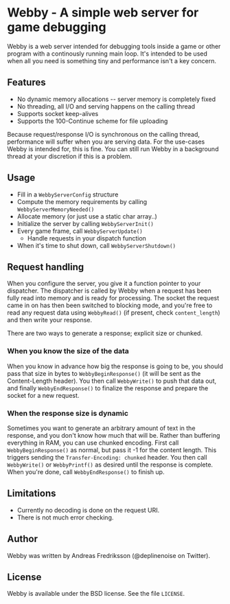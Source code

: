 
# Webby - A simple web server for game debugging #

Webby is a web server intended for debugging tools inside a game or other
program with a continously running main loop. It's intended to be used when
all you need is something tiny and performance isn't a key concern.

## Features ##

- No dynamic memory allocations -- server memory is completely fixed
- No threading, all I/O and serving happens on the calling thread
- Supports socket keep-alives
- Supports the 100-Continue scheme for file uploading

Because request/response I/O is synchronous on the calling thread, performance
will suffer when you are serving data. For the use-cases Webby is intended for,
this is fine. You can still run Webby in a background thread at your
discretion if this is a problem.

## Usage ##

- Fill in a `WebbyServerConfig` structure
- Compute the memory requirements by calling `WebbyServerMemoryNeeded()`
- Allocate memory (or just use a static char array..)
- Initialize the server by calling `WebbyServerInit()`
- Every game frame, call `WebbyServerUpdate()`
  - Handle requests in your dispatch function
- When it's time to shut down, call `WebbyServerShutdown()`

## Request handling ##

When you configure the server, you give it a function pointer to your
dispatcher. The dispatcher is called by Webby when a request has been fully
read into memory and is ready for processing. The socket the request came in on
has then been switched to blocking mode, and you're free to read any request
data using `WebbyRead()` (if present, check `content_length`) and then write
your response.

There are two ways to generate a response; explicit size or chunked.

### When you know the size of the data ###

When you know in advance how big the response is going to be, you should pass
that size in bytes to `WebbyBeginResponse()` (it will be sent as the
Content-Length header). You then call `WebbyWrite()` to push that data out, and
finally `WebbyEndResponse()` to finalize the response and prepare the socket
for a new request.

### When the response size is dynamic ###

Sometimes you want to generate an arbitrary amount of text in the response, and
you don't know how much that will be. Rather than buffering everything in RAM,
you can use chunked encoding. First call `WebbyBeginResponse()` as normal, but
pass it -1 for the content length. This triggers sending the
`Transfer-Encoding: chunked` header. You then call `WebbyWrite()` or
`WebbyPrintf()` as desired until the response is complete. When you're done,
call `WebbyEndResponse()` to finish up.

## Limitations ##

- Currently no decoding is done on the request URI.
- There is not much error checking. 

## Author ##

Webby was written by Andreas Fredriksson (@deplinenoise on Twitter).

## License ##

Webby is available under the BSD license. See the file `LICENSE`.

